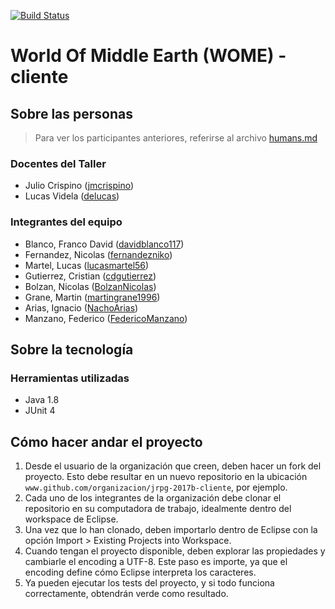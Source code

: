 [![Build Status](https://travis-ci.org/WelcomeToTheJava/jrpg-2017b-cliente.svg?branch=master)](https://travis-ci.org/WelcomeToTheJava/jrpg-2017b-cliente)
# World Of Middle Earth (WOME) - cliente

## Sobre las personas

> Para ver los participantes anteriores, referirse al archivo [humans.md](humans.md)

### Docentes del Taller

* Julio Crispino ([jmcrispino](https://github.com/jmcrispino))
* Lucas Videla ([delucas](https://github.com/delucas))

### Integrantes del equipo

* Blanco, Franco David ([davidblanco117](https://github.com/davidblanco117))
* Fernandez, Nicolas ([fernandezniko](https://github.com/fernandezniko))
* Martel, Lucas ([lucasmartel56](https://github.com/lucasmartel56))
* Gutierrez, Cristian ([cdgutierrez](https://github.com/cdgutierrez))
* Bolzan, Nicolas ([BolzanNicolas](https://github.com/BolzanNicolas))
* Grane, Martin ([martingrane1996](https://github.com/martingrane1996))
* Arias, Ignacio ([NachoArias](https://github.com/NachoArias))
* Manzano, Federico ([FedericoManzano](https://github.com/FedericoManzano))

## Sobre la tecnología

### Herramientas utilizadas

* Java 1.8
* JUnit 4

## Cómo hacer andar el proyecto

1. Desde el usuario de la organización que creen, deben hacer un fork del proyecto. Esto debe resultar en un nuevo repositorio en la ubicación `www.github.com/organizacion/jrpg-2017b-cliente`, por ejemplo.
2. Cada uno de los integrantes de la organización debe clonar el repositorio en su computadora de trabajo, idealmente dentro del workspace de Eclipse.
3. Una vez que lo han clonado, deben importarlo dentro de Eclipse con la opción Import > Existing Projects into Workspace.
4. Cuando tengan el proyecto disponible, deben explorar las propiedades y cambiarle el encoding a UTF-8. Este paso es importe, ya que el encoding define cómo Eclipse interpreta los caracteres.
5. Ya pueden ejecutar los tests del proyecto, y si todo funciona correctamente, obtendrán verde como resultado.
